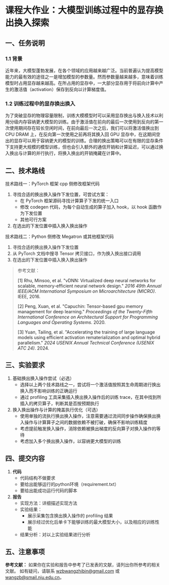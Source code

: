 # 课程大作业：大模型训练过程中的显存换出换入探索

## 一、任务说明
### 1.1 背景
近年来，大模型蓬勃发展，在各个领域的应用越来越广泛。当前普遍认为提高模型能力的最有效的途径之一是增加模型的参数量。然而参数量越来越多，意味着训练模型时占用显存越来越高。在所占用的显存中，一大部分显存用于将前向计算中产生的激活值（activation）保存到反向以计算梯度值。

### 1.2 训练过程中的显存换出换入
为了突破显存的物理容量限制，训练大模模型时可以采用显存换出与换入技术以利用分级内存容纳更大模型的训练。由于激活值在前向的最后一次使用到反向的第一次使用期间存在较长空闲时间，在前向最后一次之后，我们可以将激活值换出到 CPU DRAM 上，在反向第一次使用之前再将其换入回 GPU 显存中，在这期间空出的显存可以用于容纳更大的模型的训练。合理的换出策略可以在有限的显存条件下支持更大规模的模型训练，但也会引入额外的通信开销和计算延迟，可以通过换入换出与计算的并行执行，将换入换出的开销掩藏在计算中。

## 二、技术路线
技术路线一：PyTorch 框架 cpp 侧修改框架代码

1. 寻找合适的换出换入操作下发位置，可尝试方案：
    - 在 PyTorch 框架源码寻找计算算子下发的统一入口
    - 修改 codegen 代码，为每个自动生成的算子加入 hook，以 hook 函数作为下发位置
    - 其他可行方案
2. 在选出的下发位置中插入换入换出操作

技术路线二：Python 侧修改 Megatron 或其他框架代码

1. <font style="color:rgb(38, 38, 38);">寻找合适的换出换入操作下发位置</font>
2. <font style="color:rgb(38, 38, 38);">从 PyTorch 文档中搜寻 Tensor 拷贝接口，作为换入换出接口调用</font>
3. <font style="color:rgb(38, 38, 38);">在选出的下发位置中插入换入换出操作</font>

> 参考文献：
>
> <font style="color:rgb(34, 34, 34);">[1] Rhu, Minsoo, et al. "vDNN: Virtualized deep neural networks for scalable, memory-efficient neural network design." </font>_<font style="color:rgb(34, 34, 34);">2016 49th Annual IEEE/ACM International Symposium on Microarchitecture (MICRO)</font>_<font style="color:rgb(34, 34, 34);">. IEEE, 2016.</font>
>
> <font style="color:rgb(34, 34, 34);">[2] Peng, Xuan, et al. "Capuchin: Tensor-based gpu memory management for deep learning." </font>_<font style="color:rgb(34, 34, 34);">Proceedings of the Twenty-Fifth International Conference on Architectural Support for Programming Languages and Operating Systems</font>_<font style="color:rgb(34, 34, 34);">. 2020.</font>
>
> <font style="color:rgb(34, 34, 34);">[3] Yuan, Tailing, et al. "Accelerating the training of large language models using efficient activation rematerialization and optimal hybrid parallelism." </font>_<font style="color:rgb(34, 34, 34);">2024 USENIX Annual Technical Conference (USENIX ATC 24)</font>_<font style="color:rgb(34, 34, 34);">. 2024.</font>
>

## **<font style="color:rgb(38, 38, 38);">三、实验要求</font>**
1. 基础换出换入操作尝试（必选）
    - 选择以上两个技术路线之一，尝试将一个激活值按照其生命周期进行换出换入而不影响训练的正确运行
    - 通过 profiling 工具采集插入换出换入操作后的训练 trace，在其中找到所插入的拷贝算子，判断其是否按预期执行
2. 换入换出操作与计算的掩盖执行优化（可选）
    - 使用单独的流执行换出换入操作，注意需要通过流间同步操作确保换出换入操作与计算算子之间的数据依赖不被打破，确保不影响训练精度
    - 考虑提前触发换入操作，消除依赖被换出梯度的反向算子对换入操作的等待
    - 考虑加入多个换出换入操作，以容纳更大模型的训练

## **<font style="color:rgb(38, 38, 38);">四、提交内容</font>**
1. **<font style="color:rgb(38, 38, 38);">代码</font>**
    - <font style="color:rgb(38, 38, 38);">代码结构不做要求</font>
    - <font style="color:rgb(38, 38, 38);">要给出能够运行的python环境（requirement.txt）</font>
    - <font style="color:rgb(38, 38, 38);">要给出能成功运行代码的脚本</font>
2. **<font style="color:rgb(38, 38, 38);">报告</font>**
    - <font style="color:rgb(38, 38, 38);">实现方法：详细描述实现方法</font>
    - <font style="color:rgb(38, 38, 38);">实验结果：</font>
        * <font style="color:rgb(38, 38, 38);">展示采集包含换出换入操作的 profiling 结果</font>
        * <font style="color:rgb(38, 38, 38);">展示经过优化后单卡下能够训练的最大模型大小，以及相应的训练性能</font>
    - <font style="color:rgb(38, 38, 38);">结果分析：对以上实验结果进行分析</font>

## **<font style="color:rgb(38, 38, 38);">五、注意事项</font>**
**<font style="color:rgb(38, 38, 38);">参考文献：</font>**<font style="color:rgb(38, 38, 38);"> 如果你在实验和报告中参考了已发表的文献，请列出你所参考的相关文献。
</font><font style="color:rgb(38, 38, 38);">如有疑问，请联系 wzbwangzhibin@gmail.com 或 wangzb@smail.nju.edu.cn。</font>

